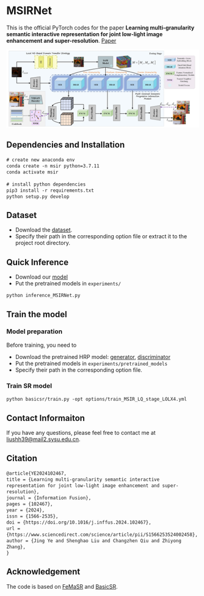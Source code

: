 # MSIRNet

This is the official PyTorch codes for the paper **Learning multi-granularity semantic interactive representation for joint low-light image enhancement and super-resolution**. [Paper](https://www.sciencedirect.com/science/article/pii/S1566253524002458)  

![framework_img](framework.png)

## Dependencies and Installation

```
# create new anaconda env
conda create -n msir python=3.7.11
conda activate msir 

# install python dependencies
pip3 install -r requirements.txt
python setup.py develop
```


## Dataset

- Download the [dataset](https://pan.baidu.com/s/1d7bO9lZrbpbxoX-Zl7ub2w?pwd=lyc9).
- Specify their path in the corresponding option file or extract it to the project root directory.

## Quick Inference
- Download our [model](https://github.com/liushh39/MSIRNet/releases/download/v1.0.0/net_g_111250.pth)
- Put the pretrained models in `experiments/`

```
python inference_MSIRNet.py
```

## Train the model

### Model preparation

Before training, you need to
- Download the pretrained HRP model: [generator](https://github.com/liushh39/MSIRNet/releases/download/v1.0.0/FeMaSR_HRP_model_g.pth), [discriminator](https://github.com/liushh39/MSIRNet/releases/download/v1.0.0/FeMaSR_HRP_model_d.pth) 
- Put the pretrained models in `experiments/pretrained_models`
- Specify their path in the corresponding option file.

### Train SR model

```
python basicsr/train.py -opt options/train_MSIR_LQ_stage_LOLX4.yml
```

## Contact Informaiton
If you have any questions, please feel free to contact me at liushh39@mail2.sysu.edu.cn.

## Citation
```
@article{YE2024102467,
title = {Learning multi-granularity semantic interactive representation for joint low-light image enhancement and super-resolution},
journal = {Information Fusion},
pages = {102467},
year = {2024},
issn = {1566-2535},
doi = {https://doi.org/10.1016/j.inffus.2024.102467},
url = {https://www.sciencedirect.com/science/article/pii/S1566253524002458},
author = {Jing Ye and Shenghao Liu and Changzhen Qiu and Zhiyong Zhang},
}
```

## Acknowledgement

The code is based on [FeMaSR](https://github.com/chaofengc/FeMaSR) and [BasicSR](https://github.com/xinntao/BasicSR).

